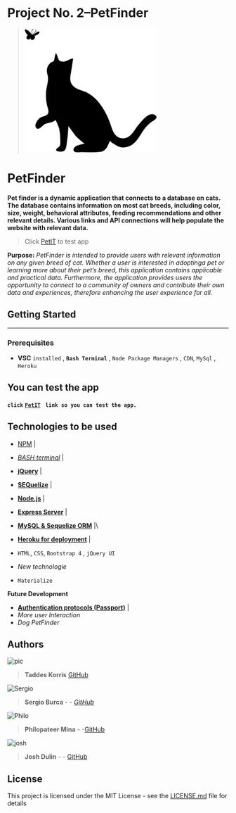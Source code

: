 
# Project No. 2–PetFinder
> ![Illustration](./public/assets/images/cat.jpg)
# PetFinder
**Pet finder is a dynamic application that connects to a database on cats.  The database contains information on most cat breeds, including color, size, weight, behavioral attributes, feeding recommendations and other relevant details. Various links and API connections will help populate the website with relevant data.**

> Click  [PetIT]() to test app

**Purpose:** _PetFinder is intended to provide users with relevant information on any given breed of cat. Whether a user is interested in adoptinga pet or learning more about their pet’s breed, this application contains applicable and practical data.  Furthermore, the application provides users the opportunity to connect to a community of owners and contribute their own data and experiences, therefore enhancing the user experience for all._

## Getting Started
____
> 
### Prerequisites
* **VSC** `installed` , **`Bash Terminal`** , `Node Package Managers` ,  `CDN`, `MySql` , `Heroku`

## You can test the app 

**`click`** [**`PetIT`**]() **` link so you can test the app.`** 

## Technologies to be used

* [NPM]() |
* [_BASH terminal_]() | 
* [**jQuery**]() |
*  [**SEQuelize**]() |
*  [**Node.js**]() |
*  [**Express Server**]() |
*  [**MySQL & Sequelize ORM**]() |\
*  [**Heroku for deployment**]() |
*  `HTML`, ``CSS``, `Bootstrap 4` , `jQuery UI` 

*  *New technologie*
*  `Materialize`

**Future Development**
*  [**Authentication protocols (Passport)**]() |
*  _More user Interaction_
*  _Dog PetFinder_

## Authors
![pic](http://www.alyvea.com/images/presentation-icon.png)
> **Taddes Korris** [GitHub](https://github.com/taddes)

![Sergio](https://www.shareicon.net/data/128x128/2016/03/24/738611_people_512x512.png)
> **Sergio Burca** - - [*GitHub*](https://github.com/mecaniser)

![Philo](https://www.shareicon.net/data/128x128/2016/03/26/739770_people_512x512.png)
>**Philopateer Mina** - -[GitHub](https://github.com/pmina)

![josh](https://www.shareicon.net/data/128x128/2016/04/24/754632_people_512x512.png)
>**Josh Dulin** - - [GitHub](https://github.com/jzdulin)

## License

This project is licensed under the MIT License - see the [LICENSE.md](LICENSE.md) file for details
